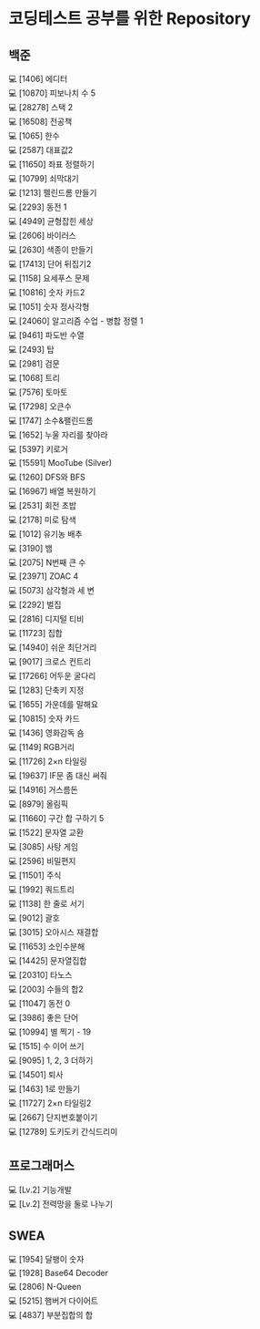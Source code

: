 # 코딩테스트 공부를 위한 Repository

## 백준
💻 [1406] 에디터 <br>
💻 [10870] 피보나치 수 5 <br>
💻 [28278] 스택 2 <br>
💻 [16508] 전공책 <br>
💻 [1065]  한수 <br>
💻 [2587]  대표값2 <br>
💻 [11650]  좌표 정렬하기 <br>
💻 [10799]  쇠막대기 <br>
💻 [1213]  펠린드롬 만들기 <br>
💻 [2293]  동전 1 <br>
💻 [4949]  균형잡힌 세상<br>
💻 [2606]  바이러스<br>
💻 [2630]  색종이 만들기<br>
💻 [17413]  단어 뒤집기2<br>
💻 [1158]  요세푸스 문제<br>
💻 [10816]  숫자 카드2<br>
💻 [1051]  숫자 정사각형<br>
💻 [24060]  알고리즘 수업 - 병합 정렬 1<br>
💻 [9461]  파도반 수열<br>
💻 [2493]  탑<br>
💻 [2981]  검문<br>
💻 [1068]  트리<br>
💻 [7576]  토마토<br>
💻 [17298]  오큰수<br>
💻 [1747]  소수&팰린드롬<br>
💻 [1652]  누울 자리를 찾아라<br>
💻 [5397]  키로거<br>
💻 [15591]  MooTube (Silver)<br>
💻 [1260]  DFS와 BFS<br>
💻 [16967]  배열 복원하기<br>
💻 [2531]  회전 초밥<br>
💻 [2178]  미로 탐색<br>
💻 [1012]  유기농 배추<br>
💻 [3190]  뱀<br>
💻 [2075]  N번째 큰 수<br>
💻 [23971]  ZOAC 4<br>
💻 [5073]  삼각형과 세 변<br>
💻 [2292]  벌집<br>
💻 [2816]  디지털 티비<br>
💻 [11723]  집합<br>
💻 [14940]  쉬운 최단거리<br>
💻 [9017]  크로스 컨트리<br>
💻 [17266]  어두운 굴다리<br>
💻 [1283]  단축키 지정<br>
💻 [1655]  가운데를 말해요<br>
💻 [10815]  숫자 카드<br>
💻 [1436]  영화감독 숌<br>
💻 [1149]  RGB거리<br>
💻 [11726]  2×n 타일링<br>
💻 [19637]  IF문 좀 대신 써줘<br>
💻 [14916]  거스름돈<br>
💻 [8979]  올림픽<br>
💻 [11660]  구간 합 구하기 5<br>
💻 [1522]  문자열 교환<br>
💻 [3085]  사탕 게임<br>
💻 [2596]  비밀편지<br>
💻 [11501]  주식<br>
💻 [1992]  쿼드트리<br>
💻 [1138]  한 줄로 서기<br>
💻 [9012]  괄호<br>
💻 [3015]  오아시스 재결합<br>
💻 [11653]  소인수분해<br>
💻 [14425]  문자열집합<br>
💻 [20310]  타노스<br>
💻 [2003]  수들의 합2<br>
💻 [11047]  동전 0<br>
💻 [3986]  좋은 단어<br>
💻 [10994]  별 찍기 - 19<br>
💻 [1515]  수 이어 쓰기<br>
💻 [9095]  1, 2, 3 더하기<br>
💻 [14501]  퇴사<br>
💻 [1463]  1로 만들기<br>
💻 [11727]  2×n 타일링2<br>
💻 [2667]  단지번호붙이기<br>
💻 [12789]  도키도키 간식드리미<br>

## 프로그래머스
💻 [Lv.2] 기능개발 <br>
💻 [Lv.2] 전력망을 둘로 나누기 <br>

## SWEA
💻 [1954] 달팽이 숫자 <br>
💻 [1928] Base64 Decoder <br>
💻 [2806] N-Queen <br>
💻 [5215] 햄버거 다이어트 <br>
💻 [4837] 부분집합의 합 <br>